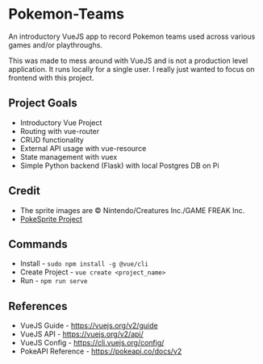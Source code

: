 # Pokemon-Teams

An introductory VueJS app to record Pokemon teams used across various games and/or playthroughs.

This was made to mess around with VueJS and is not a production level application. It runs locally for a single user. I really just wanted to focus on frontend with this project.


## Project Goals
* Introductory Vue Project
* Routing with vue-router
* CRUD functionality
* External API usage with vue-resource
* State management with vuex
* Simple Python backend (Flask) with local Postgres DB on Pi


## Credit
* The sprite images are © Nintendo/Creatures Inc./GAME FREAK Inc.
* [PokeSprite Project](https://github.com/msikma/pokesprite)


## Commands
* Install - ```sudo npm install -g @vue/cli```
* Create Project - ```vue create <project_name>```
* Run - ```npm run serve```


## References
* VueJS Guide - https://vuejs.org/v2/guide
* VueJS API - https://vuejs.org/v2/api/
* VueJS Config - https://cli.vuejs.org/config/
* PokeAPI Reference - https://pokeapi.co/docs/v2
